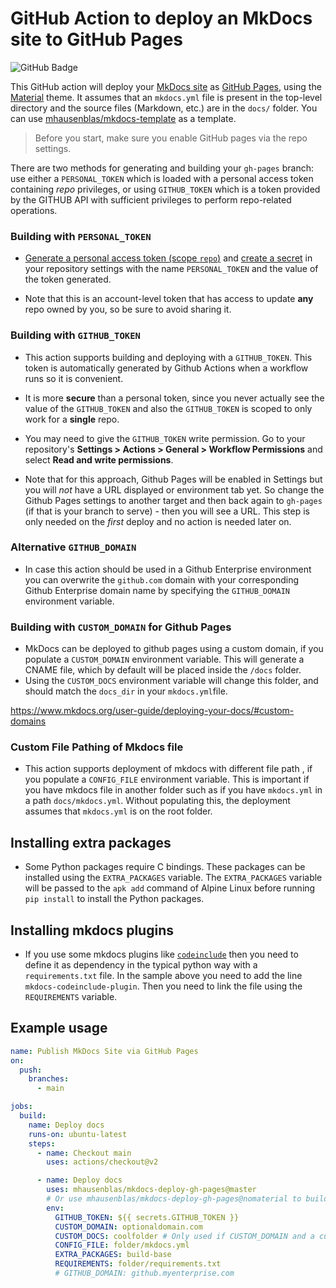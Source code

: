 # GitHub Action to deploy an MkDocs site to GitHub Pages

![GitHub Badge](https://github.com/mhausenblas/mkdocs-deploy-gh-pages/workflows/Build/badge.svg)

This GitHub action will deploy your [MkDocs site](https://www.mkdocs.org/) as [GitHub Pages](https://pages.github.com/), using the [Material](https://github.com/squidfunk/mkdocs-material) theme. It assumes that an `mkdocs.yml` file is present in the top-level directory and the source files (Markdown, etc.) are in the `docs/` folder. You can use [mhausenblas/mkdocs-template](https://github.com/mhausenblas/mkdocs-template) as a template.

> Before you start, make sure you enable GitHub pages via the repo settings.

There are two methods for generating and building your `gh-pages` branch: use either a `PERSONAL_TOKEN` which is loaded with a personal access token containing *repo* privileges, or using `GITHUB_TOKEN` which is a token provided by the GITHUB API with sufficient privileges to perform repo-related operations.

### Building with `PERSONAL_TOKEN`

- [Generate a personal access token (scope `repo`)](https://github.com/settings/tokens) and [create a secret](https://help.github.com/en/actions/configuring-and-managing-workflows/creating-and-storing-encrypted-secrets) in your repository settings with the name `PERSONAL_TOKEN` and the value of the token generated.

- Note that this is an account-level token that has access to update **any** repo owned by you, so be sure to avoid sharing it.

### Building with `GITHUB_TOKEN`

- This action supports building and deploying with a `GITHUB_TOKEN`. This token is automatically generated by Github Actions when a workflow runs so it is convenient.

- It is more **secure** than a personal token, since you never actually see the value of the `GITHUB_TOKEN` and also the `GITHUB_TOKEN` is scoped to only work for a **single** repo.

- You may need to give the `GITHUB_TOKEN` write permission. Go to your repository's **Settings > Actions > General > Workflow Permissions** and select **Read and write permissions**.

- Note that for this approach, Github Pages will be enabled in Settings but you will _not_ have a URL displayed or environment tab yet. So change the Github Pages settings to another target and then back again to `gh-pages` (if that is your branch to serve) - then you will see a URL. This step is only needed on the _first_ deploy and no action is needed later on.

### Alternative `GITHUB_DOMAIN`

- In case this action should be used in a Github Enterprise environment you can overwrite the `github.com` domain with your corresponding Github Enterprise domain name by specifying the `GITHUB_DOMAIN` environment variable.

### Building with `CUSTOM_DOMAIN` for Github Pages

- MkDocs can be deployed to github pages using a custom domain, if you populate a `CUSTOM_DOMAIN` environment variable. This will generate a CNAME file, which by default will be placed inside the `/docs` folder.
- Using the ``CUSTOM_DOCS`` environment variable will change this folder, and should match the ``docs_dir`` in your ``mkdocs.yml``file.

https://www.mkdocs.org/user-guide/deploying-your-docs/#custom-domains

### Custom File Pathing of Mkdocs file

- This action supports deployment of mkdocs with different file path , if you populate a `CONFIG_FILE` environment variable. This is important if you have mkdocs file in another folder such as if you have `mkdocs.yml` in a path `docs/mkdocs.yml`. Without populating this, the deployment assumes that `mkdocs.yml` is on the root folder.

## Installing extra packages

- Some Python packages require C bindings. These packages can be installed using the `EXTRA_PACKAGES` variable. The `EXTRA_PACKAGES` variable will be passed to the `apk add` command of Alpine Linux before running `pip install` to install the Python packages.

## Installing mkdocs plugins

- If you use some mkdocs plugins like [`codeinclude`](https://github.com/rnorth/mkdocs-codeinclude-plugin) then you need to define it as dependency in the typical python way with a `requirements.txt` file. In the sample above you need to add the line `mkdocs-codeinclude-plugin`. Then you need to link the file using the `REQUIREMENTS` variable.

## Example usage

```yml
name: Publish MkDocs Site via GitHub Pages
on:
  push:
    branches:
      - main

jobs:
  build:
    name: Deploy docs
    runs-on: ubuntu-latest
    steps:
      - name: Checkout main
        uses: actions/checkout@v2

      - name: Deploy docs
        uses: mhausenblas/mkdocs-deploy-gh-pages@master
        # Or use mhausenblas/mkdocs-deploy-gh-pages@nomaterial to build without the mkdocs-material theme
        env:
          GITHUB_TOKEN: ${{ secrets.GITHUB_TOKEN }}
          CUSTOM_DOMAIN: optionaldomain.com
          CUSTOM_DOCS: coolfolder # Only used if CUSTOM_DOMAIN and a custom 'docs_dir' are set 
          CONFIG_FILE: folder/mkdocs.yml
          EXTRA_PACKAGES: build-base
          REQUIREMENTS: folder/requirements.txt
          # GITHUB_DOMAIN: github.myenterprise.com
```
